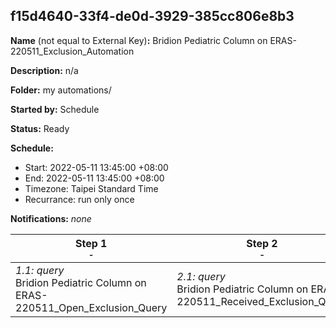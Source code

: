 ## f15d4640-33f4-de0d-3929-385cc806e8b3

**Name** (not equal to External Key)**:** Bridion Pediatric Column on ERAS-220511_Exclusion_Automation

**Description:** n/a

**Folder:** my automations/

**Started by:** Schedule

**Status:** Ready

**Schedule:**

* Start: 2022-05-11 13:45:00 +08:00
* End: 2022-05-11 13:45:00 +08:00
* Timezone: Taipei Standard Time
* Recurrance: run only once

**Notifications:** _none_


| Step 1<br>_<small>-</small>_ | Step 2<br>_<small>-</small>_ |
| --- | --- |
| _1.1: query_<br>Bridion Pediatric Column on ERAS-220511_Open_Exclusion_Query | _2.1: query_<br>Bridion Pediatric Column on ERAS-220511_Received_Exclusion_Query |
